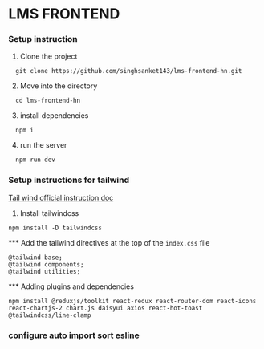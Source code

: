 # LMS FRONTEND

### Setup instruction
1. Clone the project 
```
  git clone https://github.com/singhsanket143/lms-frontend-hn.git
```

2. Move into the directory
```
  cd lms-frontend-hn
```

3. install dependencies
```
  npm i
```

4. run the server
```
  npm run dev
```


### Setup instructions for tailwind
[Tail wind official instruction doc](https://tailwindcss.com/docs/installation)

1. Install tailwindcss

```
npm install -D tailwindcss

```
*** Add the tailwind directives at the top of the  `index.css` file

```
@tailwind base;
@tailwind components;
@tailwind utilities;
```

*** Adding plugins and dependencies

```
npm install @reduxjs/toolkit react-redux react-router-dom react-icons react-chartjs-2 chart.js daisyui axios react-hot-toast @tailwindcss/line-clamp
```

### configure auto import sort esline

